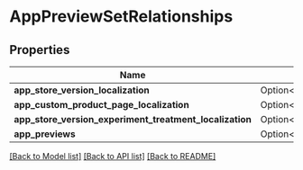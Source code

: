 # AppPreviewSetRelationships

## Properties

Name | Type | Description | Notes
------------ | ------------- | ------------- | -------------
**app_store_version_localization** | Option<[**models::AppPreviewSetRelationshipsAppStoreVersionLocalization**](AppPreviewSet_relationships_appStoreVersionLocalization.md)> |  | [optional]
**app_custom_product_page_localization** | Option<[**models::AppPreviewSetRelationshipsAppCustomProductPageLocalization**](AppPreviewSet_relationships_appCustomProductPageLocalization.md)> |  | [optional]
**app_store_version_experiment_treatment_localization** | Option<[**models::AppPreviewSetRelationshipsAppStoreVersionExperimentTreatmentLocalization**](AppPreviewSet_relationships_appStoreVersionExperimentTreatmentLocalization.md)> |  | [optional]
**app_previews** | Option<[**models::AppPreviewSetRelationshipsAppPreviews**](AppPreviewSet_relationships_appPreviews.md)> |  | [optional]

[[Back to Model list]](../README.md#documentation-for-models) [[Back to API list]](../README.md#documentation-for-api-endpoints) [[Back to README]](../README.md)


